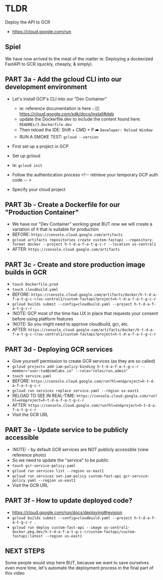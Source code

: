 # TLDR

Deploy the API to GCR

- https://cloud.google.com/run

## Spiel

We have now arrived to the meat of the matter ie: Deploying a dockerized FastAPI to GCR (quickly, cheaply, & simply).

## PART 3a - Add the gcloud CLI into our development environment

- Let's install GCP's CLI into our "Dev Container"
    - ie: reference documentation is here 👉🏽 https://cloud.google.com/sdk/docs/install#deb
    - update the Dockerfile.dev to include the content found here: `READMEs/3.Dockerfile.dev`    
    - Then reload the IDE: Shift + CMD + P ➡️ `Developer: Reload Window`
    - RUN A SMOKE TEST: `gcloud --version`

- First set up a project in GCP <!-- for organizational purposes -->
- Set up gcloud
- ie: `gcloud init`
- Follow the authentication process <!-- retrieve your temporary GCP auth code -- >
- Specify your cloud project

## PART 3b - Create a Dockerfile for our "Production Container"

- We have our "Dev Container" working great BUT now we will create a variation of it that is suitable for production
- BEFORE: `https://console.cloud.google.com/artifacts`
- `gcloud artifacts repositories create custom-fastapi --repository-format docker --project h-t-d-a-f-a-t-g-c-r --location us-central1` <!-- Create a GCR repository for storing our images -->
- AFTER: `https://console.cloud.google.com/artifacts`

## PART 3c - Create and store production image builds in GCR

- `touch Dockerfile.prod` <!-- populate with `READMEs/3.Dockerfile.prod` -->
- `touch cloudbuild.yaml` <!-- populate with `READMEs/3.cloudbuild.yaml` ie: Create a cloudbuild.yaml file to house our build instructions -->
- BEFORE: `https://console.cloud.google.com/artifacts/docker/h-t-d-a-f-a-t-g-c-r/us-central1/custom-fastapi?project=h-t-d-a-f-a-t-g-c-r`
- `gcloud builds submit --config=cloudbuild.yaml --project h-t-d-a-f-a-t-g-c-r .` <!-- Create an image and store it in GCR -->
- ❕NOTE❕ GCP most of the time has UX in place that requests your consent before using platform features
- ❕NOTE❕ So you might need to approve cloudbuild, gcr, etc.
- AFTER: `https://console.cloud.google.com/artifacts/docker/h-t-d-a-f-a-t-g-c-r/us-central1/custom-fastapi?project=h-t-d-a-f-a-t-g-c-r`

## PART 3d - Deploying GCR services

- Give yourself permission to create GCR services (as they are so called)
- `gcloud projects add-iam-policy-binding h-t-d-a-f-a-t-g-c-r --member="user:tad@cmdlabs.io" --role="roles/run.admin"`
- `touch service.yaml` <!-- populate with `READMEs/3.service.yaml` -->
- BEFORE: `https://console.cloud.google.com/run?hl=en&project=h-t-d-a-f-a-t-g-c-r`
- `gcloud run services replace service.yaml --region us-east1`
- RELOAD TO SEE IN REAL-TIME: `https://console.cloud.google.com/run?hl=en&project=h-t-d-a-f-a-t-g-c-r`
- AFTER: `https://console.cloud.google.com/run?hl=en&project=h-t-d-a-f-a-t-g-c-r`
- Visit the GCR URL

## PART 3e - Update service to be publicly accessible

- ❕NOTE❕ - by default GCR services are NOT publicly accessible (view reference photo)
- So we need to update the "service" to be public
- `touch gcr-service-policy.yaml` <!-- populate with `READMEs/3.gcr-service-policy.yaml` -->
- `gcloud run services list --region us-east1`
- `gcloud run services set-iam-policy custom-fast-api gcr-service-policy.yaml --region us-east1`
- Visit the GCR URL

## PART 3f - How to update deployed code?

- https://cloud.google.com/run/docs/deploying#revision
- `gcloud builds submit --config=cloudbuild.yaml --project h-t-d-a-f-a-t-g-c-r .`
- `gcloud run deploy custom-fast-api --image us-central1-docker.pkg.dev/h-t-d-a-f-a-t-g-c-r/custom-fastapi/custom-fastapi:latest --region us-east1`

## NEXT STEPS

Some people would stop here BUT, because we want to save ourselves even more time, let's automate the deployment process in the final part of this video
